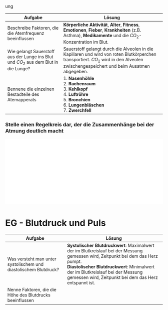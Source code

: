 ung

| Aufgabe                                                                             | Lösung                                                                                                                                                                                |
| ----------------------------------------------------------------------------------- | ------------------------------------------------------------------------------------------------------------------------------------------------------------------------------------- |
| Beschreibe Faktoren, die die Atemfrequenz beeinflussen                              | **Körperliche Aktivität**, **Alter**, **Fitness**, **Emotionen**, **Fieber**, **Krankheiten** (z.B. Asthma), **Medikamente** und die $CO_2$-Konzentration im Blut.                    |
| Wie gelangt Sauerstoff aus der Lunge ins Blut und $CO_2$ aus dem Blut in die Lunge? | Sauerstoff gelangt durch die Alveolen in die Kapillaren und wird von roten Blutkörperchen transportiert. $CO_2$ wird in den Alveolen zwischengespeichert und beim Ausatmen abgegeben. |
| Bennene die einzelnen Bestadteile des Atemapperats                                  | 1. **Nasenhöhle** <br> 2. **Rachenraum** <br> 3. **Kehlkopf** <br> 4. **Luftröhre** <br> 5. **Bronchien** <br> 6. **Lungenbläschen** <br> 7. **Zwerchfell**                           |

### Stelle einen Regelkreis dar, der die Zusammenhänge bei der Atmung deutlich macht

![a](./Regelkreis%20atmung.svg)

# EG - Blutdruck und Puls

| Aufgabe                                                          | Lösung                                                                                                                                                                                                                                                                            |
| ---------------------------------------------------------------- | --------------------------------------------------------------------------------------------------------------------------------------------------------------------------------------------------------------------------------------------------------------------------------- |
| Was versteht man unter systolischem und diastolischem Blutdruck? | **Systolischer Blutdruckwert**: Maximalwert der im Blutkreislauf bei der Messung gemessen wird, Zeitpunkt bei dem das Herz pumpt. <br> **Diastolischer Blutdruckwert**: Minimalwert der im Blutkreislauf bei der Messung gemessen wird, Zeitpunkt bei dem das Herz entspannt ist. |
| Nenne Faktoren, die die Höhe des Blutdrucks beeinflussen         |
